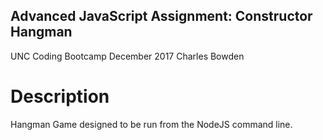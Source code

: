 ## Advanced JavaScript Assignment: Constructor Hangman ##
UNC Coding Bootcamp 
December 2017
Charles Bowden

# Description
Hangman Game designed to be run from the NodeJS command line.
